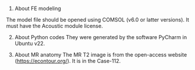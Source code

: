1. About FE modeling

  The model file should be opened using COMSOL (v6.0 or latter versions). It must have the Acoustic module license.

2. About Python codes
They were generated by the software PyCharm in Ubuntu v22.

3. About MR anatomy
The MR T2 image is from the open-access website (https://econtour.org/). It is in the Case-112.
